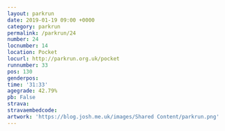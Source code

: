 ```yaml
---
layout: parkrun
date: 2019-01-19 09:00 +0000
category: parkrun
permalink: /parkrun/24
number: 24
locnumber: 14
location: Pocket
locurl: http://parkrun.org.uk/pocket
runnumber: 33
pos: 130
genderpos: 
time: '31:33'
agegrade: 42.79%
pb: False
strava: 
stravaembedcode:
artwork: 'https://blog.josh.me.uk/images/Shared Content/parkrun.png'
---
```

